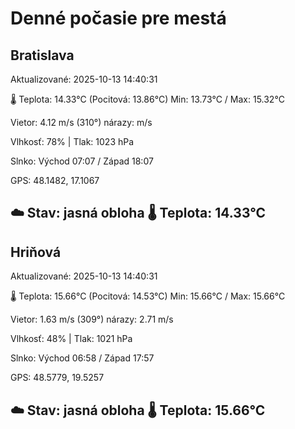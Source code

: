 ﻿# Denné počasie pre mestá

## Bratislava
Aktualizované: 2025-10-13 14:40:31

🌡️ Teplota: 14.33°C 
(Pocitová: 13.86°C)
Min: 13.73°C / Max: 15.32°C

Vietor: 4.12 m/s    (310°) 
nárazy:  m/s

Vlhkosť: 78% | Tlak: 1023 hPa

Slnko: Východ 07:07 / Západ 18:07

GPS: 48.1482, 17.1067

☁️ Stav: jasná obloha        🌡️ Teplota: 14.33°C
---

## Hriňová
Aktualizované: 2025-10-13 14:40:31

🌡️ Teplota: 15.66°C 
(Pocitová: 14.53°C)
Min: 15.66°C / Max: 15.66°C

Vietor: 1.63 m/s (309°)
nárazy: 2.71 m/s

Vlhkosť: 48% | Tlak: 1021 hPa

Slnko: Východ 06:58 / Západ 17:57

GPS: 48.5779, 19.5257

☁️ Stav: jasná obloha        🌡️ Teplota: 15.66°C
---
